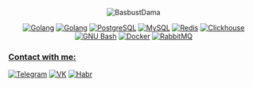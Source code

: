 <p align="center"><img src="https://github-profile-summary-cards.vercel.app/api/cards/profile-details?username=BasbustDama&theme=codeSTACKr" alt="BasbustDama" /></p>

<p align="center">
    <a href="https://golang.org" target="_blank" rel="noreferrer"><img src="https://img.shields.io/badge/-Golang-09131b?style=for-the-badge&logo=go" alt="Golang" /></a>
    <a href="https://python.org" target="_blank" rel="noreferrer"><img src="https://img.shields.io/badge/-Python-09131b?style=for-the-badge&logo=python" alt="Golang" /></a>
    <a href="https://www.postgresql.org" target="_blank" rel="noreferrer"><img src="https://img.shields.io/badge/-Postgres-09131b?style=for-the-badge&logo=postgresql" alt="PostgreSQL" /></a>
    <a href="https://www.mysql.com/" target="_blank" rel="noreferrer"><img src="https://img.shields.io/badge/-MySQL-09131b?style=for-the-badge&logo=mysql" alt="MySQL" /></a>
    <a href="https://redis.io" target="_blank" rel="noreferrer"><img src="https://img.shields.io/badge/-Redis-09131b?style=for-the-badge&logo=redis" alt="Redis" /></a>
    <a href="https://www.clickhouse.com" target="_blank" rel="noreferrer"><img src="https://img.shields.io/badge/-Clickhouse-09131b?style=for-the-badge&logo=clickhouse" alt="Clickhouse" /></a>
    <a href="https://www.gnu.org/software/bash/" target="_blank" rel="noreferrer"><img src="https://img.shields.io/badge/-GNU_Bash-09131b?style=for-the-badge&logo=gnubash" alt="GNU Bash" /></a>
    <a href="https://www.docker.com/" target="_blank" rel="noreferrer"><img src="https://img.shields.io/badge/-Docker-09131b?style=for-the-badge&logo=docker" alt="Docker" /></a>
    <a href="https://www.rabbitmq.com" target="_blank" rel="noreferrer"><img src="https://img.shields.io/badge/-RabbitMQ-09131b?style=for-the-badge&logo=rabbitmq" alt="RabbitMQ" />
</p>

<h3 align="left">Contact with me:</h3>
<p align="left">
    <a href="https://t.me/basbustdama" target="_blank" rel="noreferrer"><img src="https://img.shields.io/badge/-Telegram-09131b?style=for-the-badge&logo=telegram" alt="Telegram" /></a>
    <a href="https://vk.com/basbustdama" target="_blank" rel="noreferrer"><img src="https://img.shields.io/badge/-VK-09131b?style=for-the-badge&logo=vk&logoColor=4C75A3" alt="VK" /></a>
    <a href="https://career.habr.com/basbustdama" target="_blank" rel="noreferrer"><img src="https://img.shields.io/badge/-Habr-09131b?style=for-the-badge&logo=habr" alt="Habr" /></a>
</p>
